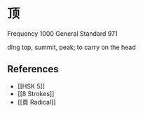 # 顶
Frequency 1000
General Standard 971

dǐng
top, summit, peak; to carry on the head

## References
- [[HSK 5]]
- [[8 Strokes]]
- [[頁 Radical]]